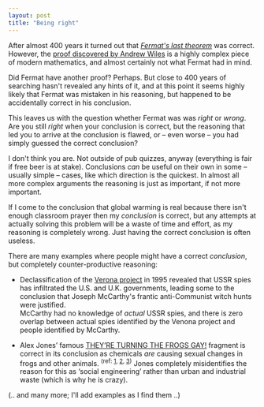 ```yaml
---
layout: post
title: "Being right"
---
```


After almost 400 years it turned out that [*Fermat's last theorem*][1] was
correct. However, the [proof discovered by Andrew Wiles][2] is a highly complex
piece of modern mathematics, and almost certainly not what Fermat had in mind.

Did Fermat have another proof? Perhaps. But close to 400 years of searching
hasn't revealed any hints of it, and at this point it seems highly likely that
Fermat was mistaken in his reasoning, but happened to be accidentally correct in
his conclusion.

This leaves us with the question whether Fermat was was *right* or *wrong*. Are
you still *right* when your conclusion is correct, but the reasoning that led
you to arrive at the conclusion is flawed, or – even worse – you had simply
guessed the correct conclusion?

I don't think you are. Not outside of pub quizzes, anyway (everything is fair if
free beer is at stake). Conclusions *can* be useful on their own in some –
usually simple – cases, like which direction is the quickest. In almost all more
complex arguments the reasoning is just as important, if not more important.

If I come to the conclusion that global warming is real because there
isn't enough classroom prayer then my *conclusion* is correct, but any attempts
at actually solving this problem will be a waste of time and effort, as my
reasoning is completely wrong. Just having the correct conclusion is often
useless.

There are many examples where people might have a correct *conclusion*, but
completely counter-productive reasoning:

- Declassification of the [Verona
  project](https://en.wikipedia.org/wiki/Venona_project) in 1995 revealed that
  USSR spies has infiltrated the U.S. and U.K. governments, leading some to the
  conclusion that Joseph McCarthy's frantic anti-Communist witch hunts were
  justified.  
  McCarthy had no knowledge of *actual* USSR spies, and there is zero overlap
  between actual spies identified by the Venona project and people identified by
  McCarthy.

- Alex Jones’ famous [THEY’RE TURNING THE FROGS
  GAY!](https://www.youtube.com/watch?v=_ePLkAm8i2s) fragment is correct in its
  conclusion as chemicals *are* causing sexual changes in frogs and other
  animals. <sup>(ref: [1](http://news.berkeley.edu/2010/03/01/frogs/),
  [2](http://www.newsweek.com/female-frogs-estrogen-hermaphrodites-suburban-waste-369553),
  [3](https://news.nationalgeographic.com/news/2004/03/0301_040301_genderbender.html))</sup>
  Jones completely misidentifies the reason for this as ‘social engineering’
  rather than urban and industrial waste (which is why he is crazy).

(.. and many more; I'll add examples as I find them ..)

[1]: https://en.wikipedia.org/wiki/Fermat%27s_Last_Theorem
[2]: https://en.wikipedia.org/wiki/Wiles%27s_proof_of_Fermat%27s_Last_Theorem

